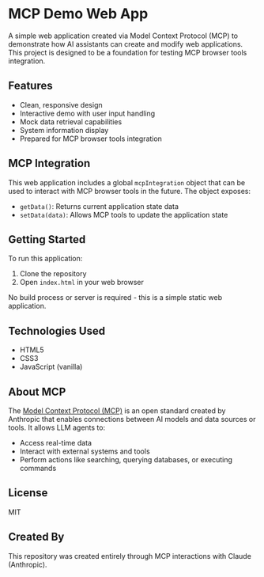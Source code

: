 # MCP Demo Web App

A simple web application created via Model Context Protocol (MCP) to demonstrate how AI assistants can create and modify web applications. This project is designed to be a foundation for testing MCP browser tools integration.

## Features

- Clean, responsive design
- Interactive demo with user input handling
- Mock data retrieval capabilities
- System information display
- Prepared for MCP browser tools integration

## MCP Integration

This web application includes a global `mcpIntegration` object that can be used to interact with MCP browser tools in the future. The object exposes:

- `getData()`: Returns current application state data
- `setData(data)`: Allows MCP tools to update the application state

## Getting Started

To run this application:

1. Clone the repository
2. Open `index.html` in your web browser

No build process or server is required - this is a simple static web application.

## Technologies Used

- HTML5
- CSS3
- JavaScript (vanilla)

## About MCP

The [Model Context Protocol (MCP)](https://github.com/anthropics/anthropic-cookbook/tree/main/mcp) is an open standard created by Anthropic that enables connections between AI models and data sources or tools. It allows LLM agents to:

- Access real-time data
- Interact with external systems and tools
- Perform actions like searching, querying databases, or executing commands

## License

MIT

## Created By

This repository was created entirely through MCP interactions with Claude (Anthropic).